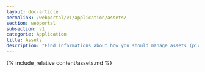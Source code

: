 ```yaml
---
layout: doc-article
permalink: /webportal/v1/application/assets/
section: webportal
subsection: v1
categorie: Application
title: Assets
description: "Find informations about how you should manage assets (pictures, font, audio ...) in webportal v1 applications."
---
```


{% include_relative content/assets.md %}